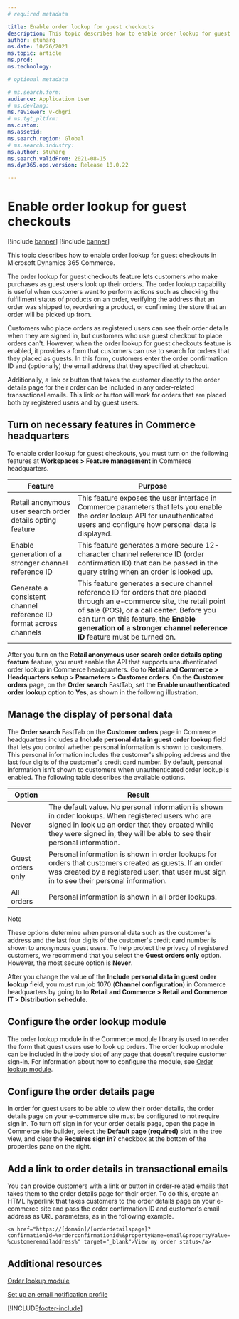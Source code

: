 ```yaml
---
# required metadata

title: Enable order lookup for guest checkouts
description: This topic describes how to enable order lookup for guest checkouts in Microsoft Dynamics 365 Commerce.
author: stuharg
ms.date: 10/26/2021
ms.topic: article
ms.prod: 
ms.technology: 

# optional metadata

# ms.search.form: 
audience: Application User
# ms.devlang: 
ms.reviewer: v-chgri
# ms.tgt_pltfrm: 
ms.custom: 
ms.assetid: 
ms.search.region: Global
# ms.search.industry: 
ms.author: stuharg
ms.search.validFrom: 2021-08-15
ms.dyn365.ops.version: Release 10.0.22

---
```


# Enable order lookup for guest checkouts

[!include [banner](includes/banner.md)]
[!include [banner](includes/preview-banner.md)]

This topic describes how to enable order lookup for guest checkouts in Microsoft Dynamics 365 Commerce.

The order lookup for guest checkouts feature lets customers who make purchases as guest users look up their orders. The order lookup capability is useful when customers want to perform actions such as checking the fulfillment status of products on an order, verifying the address that an order was shipped to, reordering a product, or confirming the store that an order will be picked up from.

Customers who place orders as registered users can see their order details when they are signed in, but customers who use guest checkout to place orders can't. However, when the order lookup for guest checkouts feature is enabled, it provides a form that customers can use to search for orders that they placed as guests. In this form, customers enter the order confirmation ID and (optionally) the email address that they specified at checkout.

Additionally, a link or button that takes the customer directly to the order details page for their order can be included in any order-related transactional emails. This link or button will work for orders that are placed both by registered users and by guest users.

## Turn on necessary features in Commerce headquarters

To enable order lookup for guest checkouts, you must turn on the following features at **Workspaces \> Feature management** in Commerce headquarters.

| Feature | Purpose |
|---------|---------|
| Retail anonymous user search order details opting feature | This feature exposes the user interface in Commerce parameters that lets you enable the order lookup API for unauthenticated users and configure how personal data is displayed. |
| Enable generation of a stronger channel reference ID | This feature generates a more secure 12-character channel reference ID (order confirmation ID) that can be passed in the query string when an order is looked up. |
| Generate a consistent channel reference ID format across channels | This feature generates a secure channel reference ID for orders that are placed through an e-commerce site, the retail point of sale (POS), or a call center. Before you can turn on this feature, the **Enable generation of a stronger channel reference ID** feature must be turned on. |

After you turn on the **Retail anonymous user search order details opting feature** feature, you must enable the API that supports unauthenticated order lookup in Commerce headquarters. Go to **Retail and Commerce \> Headquarters setup \> Parameters \> Customer orders**. On the **Customer orders** page, on the **Order search** FastTab, set the **Enable unauthenticated order lookup** option to **Yes**, as shown in the following illustration.

## Manage the display of personal data

The **Order search** FastTab on the **Customer orders** page in Commerce headquarters includes a **Include personal data in guest order lookup** field that lets you control whether personal information is shown to customers. This personal information includes the customer's shipping address and the last four digits of the customer's credit card number. By default, personal information isn't shown to customers when unauthenticated order lookup is enabled. The following table describes the available options.

| Option | Result |
|--------|--------|
| Never | The default value. No personal information is shown in order lookups. When registered users who are signed in look up an order that they created while they were signed in, they will be able to see their personal information. |
| Guest orders only | Personal information is shown in order lookups for orders that customers created as guests. If an order was created by a registered user, that user must sign in to see their personal information. |
| All orders | Personal information is shown in all order lookups. |

> [!NOTE]
> These options determine when personal data such as the customer's address and the last four digits of the customer's credit card number is shown to anonymous guest users. To help protect the privacy of registered customers, we recommend that you select the **Guest orders only** option. However, the most secure option is **Never**.

After you change the value of the **Include personal data in guest order lookup** field, you must run job 1070 (**Channel configuration**) in Commerce headquarters by going to to **Retail and Commerce \> Retail and Commerce IT \> Distribution schedule**.

## Configure the order lookup module

The order lookup module in the Commerce module library is used to render the form that guest users use to look up orders. The order lookup module can be included in the body slot of any page that doesn't require customer sign-in. For information about how to configure the module, see [Order lookup module](order-lookup-module.md).

## Configure the order details page

In order for guest users to be able to view their order details, the order details page on your e-commerce site must be configured to not require sign in. To turn off sign in for your order details page, open the page in Commerce site builder, select the **Default page (required)** slot in the tree view, and clear the **Requires sign in?** checkbox at the bottom of the properties pane on the right.

## Add a link to order details in transactional emails 

You can provide customers with a link or button in order-related emails that takes them to the order details page for their order. To do this, create an HTML hyperlink that takes customers to the order details page on your e-commerce site and pass the order confirmation ID and customer's email address as URL parameters, as in the following example.

`<a href="https://[domain]/[orderdetailspage]?confirmationId=%orderconfirmationid%&propertyName=email&propertyValue=%customeremailaddress%" target="_blank">View my order status</a>`

## Additional resources

[Order lookup module](order-lookup-module.md)

[Set up an email notification profile](email-notification-profiles.md)

[!INCLUDE[footer-include](../includes/footer-banner.md)]
